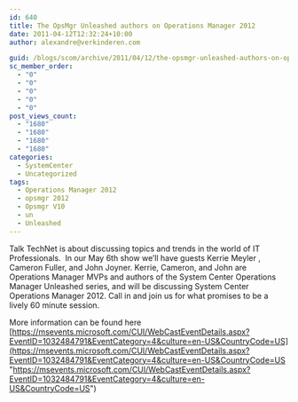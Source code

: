 ```yaml
---
id: 640
title: The OpsMgr Unleashed authors on Operations Manager 2012
date: 2011-04-12T12:32:24+10:00
author: alexandre@verkinderen.com

guid: /blogs/scom/archive/2011/04/12/the-opsmgr-unleashed-authors-on-operations-manager-2012.aspx
sc_member_order:
  - "0"
  - "0"
  - "0"
  - "0"
  - "0"
post_views_count:
  - "1680"
  - "1680"
  - "1680"
  - "1680"
categories:
  - SystemCenter
  - Uncategorized
tags:
  - Operations Manager 2012
  - opsmgr 2012
  - Opsmgr V10
  - un
  - Unleashed
---
```

Talk TechNet is about discussing topics and trends in the world of IT Professionals.&#160; In our May 6th show we’ll have guests Kerrie Meyler , Cameron Fuller, and John Joyner. Kerrie, Cameron, and John are Operations Manager MVPs and authors of the System Center Operations Manager Unleashed series, and will be discussing System Center Operations Manager 2012. Call in and join us for what promises to be a lively 60 minute session.&#160; 

More information can be found here [https://msevents.microsoft.com/CUI/WebCastEventDetails.aspx?EventID=1032484791&EventCategory=4&culture=en-US&CountryCode=US](https://msevents.microsoft.com/CUI/WebCastEventDetails.aspx?EventID=1032484791&EventCategory=4&culture=en-US&CountryCode=US "https://msevents.microsoft.com/CUI/WebCastEventDetails.aspx?EventID=1032484791&EventCategory=4&culture=en-US&CountryCode=US")
